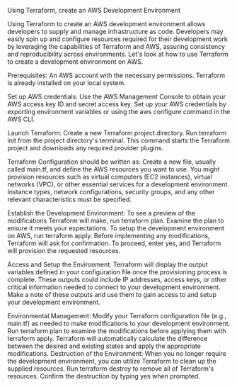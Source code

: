 Using Terraform, create an AWS Development Environment

Using Terraform to create an AWS development environment allows developers to supply and manage infrastructure as code. Developers may easily spin up and configure resources required for their development work by leveraging the capabilities of Terraform and AWS, assuring consistency and reproducibility across environments. Let's look at how to use Terraform to create a development environment on AWS.

Prerequisites:
An AWS account with the necessary permissions.
Terraform is already installed on your local system.

Set up AWS credentials:
Use the AWS Management Console to obtain your AWS access key ID and secret access key.
Set up your AWS credentials by exporting environment variables or using the aws configure command in the AWS CLI.

Launch Terraform:
Create a new Terraform project directory.
Run terraform init from the project directory's terminal.
This command starts the Terraform project and downloads any required provider plugins.

Terraform Configuration should be written as:
Create a new file, usually called main.tf, and define the AWS resources you want to use.
You might provision resources such as virtual computers (EC2 instances), virtual networks (VPC), or other essential services for a development environment.
Instance types, network configurations, security groups, and any other relevant characteristics must be specified.

Establish the Development Environment:
To see a preview of the modifications Terraform will make, run terraform plan.
Examine the plan to ensure it meets your expectations.
To setup the development environment on AWS, run terraform apply.
Before implementing any modifications, Terraform will ask for confirmation.
To proceed, enter yes, and Terraform will provision the requested resources.

Access and Setup the Environment:
Terraform will display the output variables defined in your configuration file once the provisioning process is complete.
These outputs could include IP addresses, access keys, or other critical information needed to connect to your development environment.
Make a note of these outputs and use them to gain access to and setup your development environment.

Environmental Management:
Modify your Terraform configuration file (e.g., main.tf) as needed to make modifications to your development environment.
Run terraform plan to examine the modifications before applying them with terraform apply.
Terraform will automatically calculate the difference between the desired and existing states and apply the appropriate modifications.
Destruction of the Environment:
When you no longer require the development environment, you can utilize Terraform to clean up the supplied resources.
Run terraform destroy to remove all of Terraform's resources.
Confirm the destruction by typing yes when prompted.

